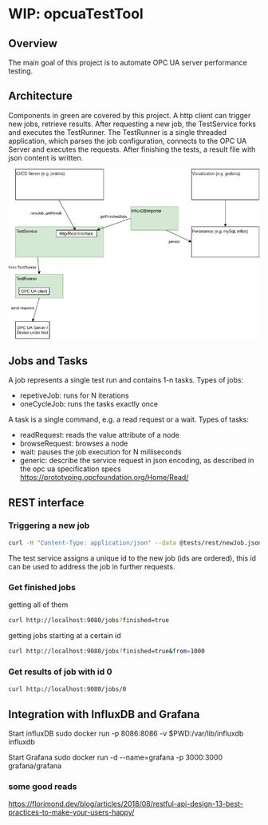 # WIP: opcuaTestTool

## Overview

The main goal of this project is to automate OPC UA server performance testing.

## Architecture

Components in green are covered by this project. A http client can trigger new jobs, retrieve results. After requesting a new job, the TestService forks and executes the TestRunner. The TestRunner is a single threaded application, which parses the job configuration, connects to the OPC UA Server and executes the requests. After finishing the tests, a result file with json content is written.

![Alt](drawio/architecture.png)

## Jobs and Tasks

A job represents a single test run and contains 1-n tasks. Types of jobs:
* repetiveJob: runs for N iterations
* oneCycleJob: runs the tasks exactly once

A task is a single command, e.g. a read request or a wait. Types of tasks:
* readRequest: reads the value attribute of a node
* browseRequest: browses a node
* wait: pauses the job execution for N milliseconds
* generic: describe the service request in json encoding, as described in the opc ua specification specs https://prototyping.opcfoundation.org/Home/Read/

## REST interface

### Triggering a new job
```bash
curl -H "Content-Type: application/json" --data @tests/rest/newJob.json http://localhost:9080/jobs
```
The test service assigns a unique id to the new job (ids are ordered), this id can be used to address the job in further requests.

### Get finished jobs
getting all of them
```bash
curl http://localhost:9080/jobs?finished=true
```

getting jobs starting at a certain id
```bash
curl http://localhost:9080/jobs?finished=true&from=1000
```

### Get results of job with id 0
```bash
curl http://localhost:9080/jobs/0
```

## Integration with InfluxDB and Grafana

Start influxDB
sudo docker run -p 8086:8086       -v $PWD:/var/lib/influxdb       influxdb

Start Grafana
sudo docker run -d --name=grafana -p 3000:3000 grafana/grafana

### some good reads
https://florimond.dev/blog/articles/2018/08/restful-api-design-13-best-practices-to-make-your-users-happy/





